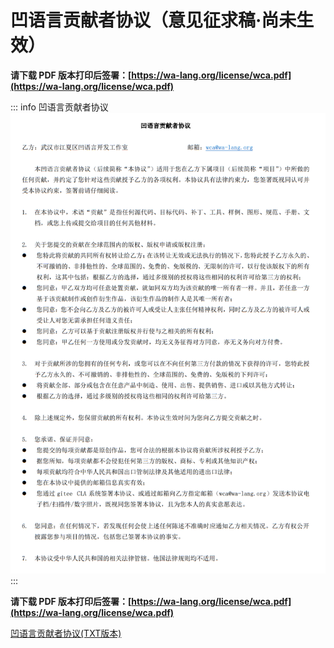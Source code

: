 # 凹语言贡献者协议（意见征求稿·尚未生效）

**请下载 PDF 版本打印后签署：[https://wa-lang.org/license/wca.pdf](https://wa-lang.org/license/wca.pdf)**

::: info 凹语言贡献者协议
![](/license/wca.png)
:::

**请下载 PDF 版本打印后签署：[https://wa-lang.org/license/wca.pdf](https://wa-lang.org/license/wca.pdf)**

[凹语言贡献者协议(TXT版本)](https://wa-lang.org/license/wca.txt)
